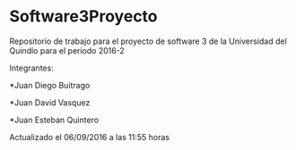 # Software3Proyecto
Repositorio de trabajo para el proyecto de software 3 de la Universidad del Quindío para el periodo 2016-2

Integrantes:

*Juan Diego Buitrago

*Juan David Vasquez

*Juan Esteban Quintero


Actualizado el 06/09/2016 a las 11:55 horas
